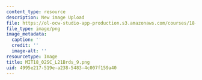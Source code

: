 ```yaml
---
content_type: resource
description: New image Upload
file: https://ol-ocw-studio-app-production.s3.amazonaws.com/courses/18-02sc-multivariable-calculus-fall-2010/4995e217519ea23854834c007f159a40_MIT18_02SC_L21Brds_9.png
file_type: image/png
image_metadata:
  caption: ''
  credit: ''
  image-alt: ''
resourcetype: Image
title: MIT18_02SC_L21Brds_9.png
uid: 4995e217-519e-a238-5483-4c007f159a40
---
```

